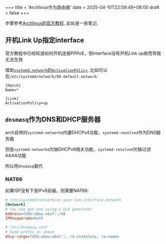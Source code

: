+++
title = 'Archlinux作为路由器'
date = 2025-04-10T22:09:49+08:00
draft = false
+++

步骤参考[Archlinux的官方教程](https://wiki.archlinux.org/title/Router), 此处是一些笔记.

## 开机Link Up指定interface

官方教程中已经知道如何开机连接PPPoE，但interface没有开机Link up故而导致无法生效

借助[`systemd.network`的`ActivationPolicy`](https://man.archlinux.org/man/systemd.network.5.en#%5BLINK%5D_SECTION_OPTIONS), 比如可以在`/etc/systemd/network/99-default.network`:

```systemd
[Match]
Name=*

[Link]
ActivationPolicy=up
```

## `dnsmasq`作为DNS和DHCP服务器

arch自带的`systemd-networkd`内置DHCPv4功能，`systemd-resolved`作为DNS服务器

但是`systemd-networkd`欠缺DHCPv6相关功能，`systemd-resolved`欠缺过滤AAAA功能

所以用`dnsmasq`替代

### NAT66

如果ISP没有下发IPv6前缀，则需要NAT66:

```ini
# /etc/systemd/network/xx-your-lan-interface.network
[Network]
# You can get one using a ULA generator
Address=fd5b:a8aa:eba7::/48
IPMasquerade=both
```

```ini
# /etc/dnsmasq.conf
# Same prefix as above
dhcp-range=fd5b:a8aa:eba7::, ra-stateless, ra-names
```
